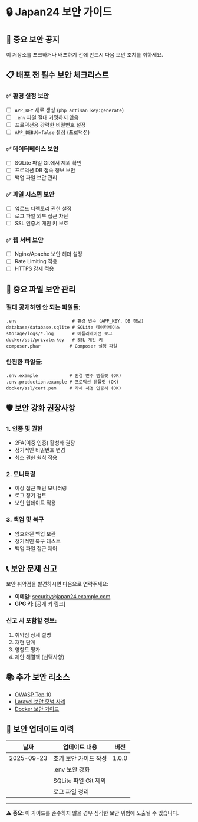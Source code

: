 # 🔒 Japan24 보안 가이드

## 🚨 중요 보안 공지

이 저장소를 포크하거나 배포하기 전에 반드시 다음 보안 조치를 취하세요.

## 📋 배포 전 필수 보안 체크리스트

### ✅ **환경 설정 보안**
- [ ] `APP_KEY` 새로 생성 (`php artisan key:generate`)
- [ ] `.env` 파일 절대 커밋하지 않음
- [ ] 프로덕션용 강력한 비밀번호 설정
- [ ] `APP_DEBUG=false` 설정 (프로덕션)

### ✅ **데이터베이스 보안**
- [ ] SQLite 파일 Git에서 제외 확인
- [ ] 프로덕션 DB 접속 정보 보안
- [ ] 백업 파일 보안 관리

### ✅ **파일 시스템 보안**
- [ ] 업로드 디렉토리 권한 설정
- [ ] 로그 파일 외부 접근 차단
- [ ] SSL 인증서 개인 키 보호

### ✅ **웹 서버 보안**
- [ ] Nginx/Apache 보안 헤더 설정
- [ ] Rate Limiting 적용
- [ ] HTTPS 강제 적용

## 🔐 중요 파일 보안 관리

### 절대 공개하면 안 되는 파일들:
```
.env                     # 환경 변수 (APP_KEY, DB 정보)
database/database.sqlite # SQLite 데이터베이스
storage/logs/*.log       # 애플리케이션 로그
docker/ssl/private.key   # SSL 개인 키
composer.phar           # Composer 실행 파일
```

### 안전한 파일들:
```
.env.example            # 환경 변수 템플릿 (OK)
.env.production.example # 프로덕션 템플릿 (OK)
docker/ssl/cert.pem     # 자체 서명 인증서 (OK)
```

## 🛡️ 보안 강화 권장사항

### 1. **인증 및 권한**
- 2FA(이중 인증) 활성화 권장
- 정기적인 비밀번호 변경
- 최소 권한 원칙 적용

### 2. **모니터링**
- 이상 접근 패턴 모니터링
- 로그 정기 검토
- 보안 업데이트 적용

### 3. **백업 및 복구**
- 암호화된 백업 보관
- 정기적인 복구 테스트
- 백업 파일 접근 제어

## 📞 보안 문제 신고

보안 취약점을 발견하시면 다음으로 연락주세요:

- **이메일**: security@japan24.example.com
- **GPG 키**: [공개 키 링크]

### 신고 시 포함할 정보:
1. 취약점 상세 설명
2. 재현 단계
3. 영향도 평가
4. 제안 해결책 (선택사항)

## 📚 추가 보안 리소스

- [OWASP Top 10](https://owasp.org/www-project-top-ten/)
- [Laravel 보안 모범 사례](https://laravel.com/docs/security)
- [Docker 보안 가이드](https://docs.docker.com/engine/security/)

## 🔄 보안 업데이트 이력

| 날짜 | 업데이트 내용 | 버전 |
|------|---------------|------|
| 2025-09-23 | 초기 보안 가이드 작성 | 1.0.0 |
| | .env 보안 강화 | |
| | SQLite 파일 Git 제외 | |
| | 로그 파일 정리 | |

---

**⚠️ 중요**: 이 가이드를 준수하지 않을 경우 심각한 보안 위험에 노출될 수 있습니다.